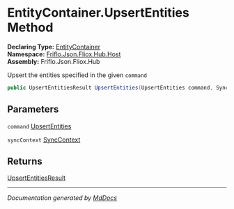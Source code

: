 ﻿<!--  
  <auto-generated>   
    The contents of this file were generated by a tool.  
    Changes to this file may be list if the file is regenerated  
  </auto-generated>   
-->

# EntityContainer.UpsertEntities Method

**Declaring Type:** [EntityContainer](../index.md)  
**Namespace:** [Friflo.Json.Fliox.Hub.Host](../../index.md)  
**Assembly:** Friflo.Json.Fliox.Hub

Upsert the entities specified in the given `command`

```csharp
public UpsertEntitiesResult UpsertEntities(UpsertEntities command, SyncContext syncContext);
```

## Parameters

`command`  [UpsertEntities](../../../Protocol/Tasks/UpsertEntities/index.md)

`syncContext`  [SyncContext](../../SyncContext/index.md)

## Returns

[UpsertEntitiesResult](../../../Protocol/Tasks/UpsertEntitiesResult/index.md)

___

*Documentation generated by [MdDocs](https://github.com/ap0llo/mddocs)*

